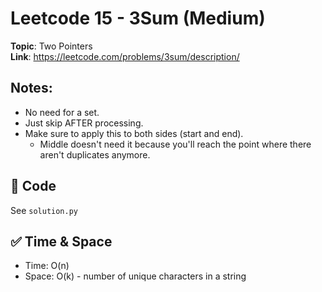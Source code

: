 # Leetcode 15 - 3Sum (Medium)

**Topic**: Two Pointers  
**Link**: https://leetcode.com/problems/3sum/description/

## Notes: 
 - No need for a set. 
 - Just skip AFTER processing. 
 - Make sure to apply this to both sides (start and end). 
    - Middle doesn't need it because you'll reach the point where there aren't duplicates anymore. 

## 🧪 Code
See `solution.py`

## ✅ Time & Space
- Time: O(n)
- Space: O(k) - number of unique characters in a string